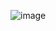 
![image](https://user-images.githubusercontent.com/102254394/187034856-dd49067d-db32-4738-a949-3377ea4f16f1.png)
